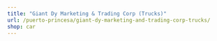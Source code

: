```yaml
---
title: "Giant Dy Marketing & Trading Corp (Trucks)"
url: /puerto-princesa/giant-dy-marketing-and-trading-corp-trucks/
shop: car
---
```

